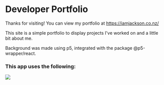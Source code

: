 # Developer Portfolio

Thanks for visiting! You can view my portfolio at https://iamjackson.co.nz/

This site is a simple portfolio to display projects I've worked on and a little bit about me.  

Background was made using p5, integrated with the package @p5-wrapper/react.

### This app uses the following:
<p align="left">
  <a href="https://skillicons.dev">
    <img src="https://skillicons.dev/icons?i=react,ts,js,p5js,tailwind" />
  </a>
</p>
